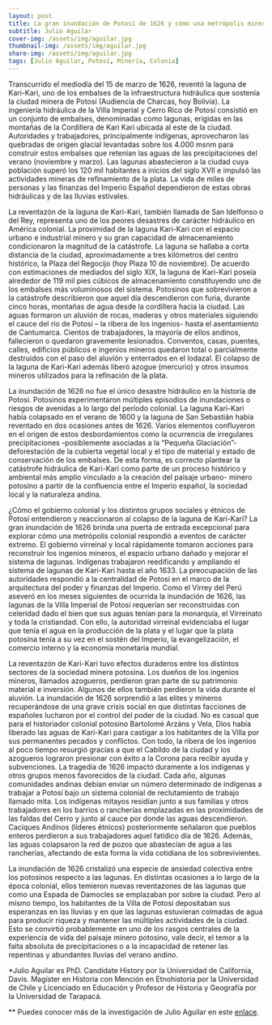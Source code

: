 ```yaml
---
layout: post
title: La gran inundación de Potosí de 1626 y cómo una metrópolis minera colonial respondió a un desastre hidráulico
subtitle: Julio Aguilar
cover-img: /assets/img/aguilar.jpg
thumbnail-img: /assets/img/aguilar.jpg
share-img: /assets/img/aguilar.jpg
tags: [Julio Aguilar, Potosí, Minería, Colonia]
---
```


Transcurrido el mediodía del 15 de marzo de 1626, reventó la laguna de Kari-Kari, uno de los embalses de la infraestructura hidráulica que sostenía la ciudad minera de Potosí (Audiencia de Charcas, hoy Bolivia). La ingeniería hidráulica de la Villa Imperial y Cerro Rico de Potosí consistió en un conjunto de embalses, denominadas como lagunas, erigidas en las montañas de la Cordillera de Kari Kari ubicada al este de la ciudad. Autoridades y trabajadores, principalmente indígenas, aprovecharon las quebradas de origen glacial levantadas sobre los 4.000 msnm para construir estos embalses que retenían las aguas de las precipitaciones del verano (noviembre y marzo). Las lagunas abastecieron a la ciudad cuya población superó los 120 mil habitantes a inicios del siglo XVII e impulsó las actividades mineras de refinamiento de la plata. La vida de miles de personas y las finanzas del Imperio Español dependieron de estas obras hidráulicas y de las lluvias estivales.

La reventazón de la laguna de Kari-Kari, también llamada de San Idelfonso o del Rey, representa uno de los peores desastres de carácter hidráulico en América colonial. La proximidad de la laguna Kari-Kari con el espacio urbano e industrial minero y su gran capacidad de almacenamiento condicionaron la magnitud de la catástrofe. La laguna se hallaba a corta distancia de la ciudad, aproximadamente a tres kilómetros del centro histórico, la Plaza del Regocijo (hoy Plaza 10 de noviembre). De acuerdo con estimaciones de mediados del siglo XIX, la laguna de Kari-Kari poseía alrededor de 119 mil pies cúbicos de almacenamiento constituyendo uno de los embalses más voluminosos del sistema. Potosinos que sobrevivieron a la catástrofe describieron que aquel día descendieron con furia, durante cinco horas, montañas de agua desde la cordillera hacia la ciudad. Las aguas formaron un aluvión de rocas, maderas y otros materiales siguiendo el cauce del río de Potosí – la ribera de los ingenios- hasta el asentamiento de Cantumarca. Cientos de trabajadores, la mayoría de ellos andinos, fallecieron o quedaron gravemente lesionados. Conventos, casas, puentes, calles, edificios públicos e ingenios mineros quedaron total o parcialmente destruidos con el paso del aluvión y enterrados en el lodazal. El colapso de la laguna de Kari-Kari además liberó azogue (mercurio) y otros insumos mineros utilizados para la refinación de la plata.

La inundación de 1626 no fue el único desastre hidráulico en la historia de Potosí. Potosinos experimentaron múltiples episodios de inundaciones o riesgos de avenidas a lo largo del período colonial. La laguna Kari-Kari había colapsado en el verano de 1600 y la laguna de San Sebastián había reventado en dos ocasiones antes de 1626. Varios elementos confluyeron en el origen de estos desbordamientos como la ocurrencia de irregulares precipitaciones -posiblemente asociadas a la “Pequeña Glaciación”- deforestación de la cubierta vegetal local y el tipo de material y estado de conservación de los embalses. De esta forma, es correcto plantear la catástrofe hidráulica de Kari-Kari como parte de un proceso histórico y ambiental más amplio vinculado a la creación del paisaje urbano- minero potosino a partir de la confluencia entre el Imperio español, la sociedad local y la naturaleza andina.

¿Cómo el gobierno colonial y los distintos grupos sociales y étnicos de Potosí entendieron y reaccionaron al colapso de la laguna de Kari-Kari? La gran inundación de 1626 brinda una puerta de entrada excepcional para explorar cómo una metrópolis colonial respondió a eventos de carácter extremo. El gobierno virreinal y local rápidamente tomaron acciones para reconstruir los ingenios mineros, el espacio urbano dañado y mejorar el sistema de lagunas. Indígenas trabajaron reedificando y ampliando el sistema de lagunas de Kari-Kari hasta el año 1633. La preocupación de las autoridades respondió a la centralidad de Potosí en el marco de la arquitectura del poder y finanzas del Imperio. Como el Virrey del Perú aseveró en los meses siguientes de ocurrida la inundación de 1626, las lagunas de la Villa Imperial de Potosí requerían ser reconstruidas con celeridad dado el bien que sus aguas tenían para la monarquía, el Virreinato y toda la cristiandad. Con ello, la autoridad virreinal evidenciaba el lugar que tenía el agua en la producción de la plata y el lugar que la plata potosina tenía a su vez en el sostén del Imperio, la evangelización, el comercio interno y la economía monetaria mundial.

La reventazón de Kari-Kari tuvo efectos duraderos entre los distintos sectores de la sociedad minera potosina. Los dueños de los ingenios mineros, llamados azogueros, perdieron gran parte de su patrimonio material e inversión. Algunos de ellos también perdieron la vida durante el aluvión. La inundación de 1626 sorprendió a las elites y mineros recuperándose de una grave crisis social en que distintas facciones de españoles lucharon por el control del poder de la ciudad. No es casual que para el historiador colonial potosino Bartolomé Arzáns y Vela, Dios había liberado las aguas de Kari-Kari para castigar a los habitantes de la Villa por sus permanentes pecados y conflictos. Con todo, la ribera de los ingenios al poco tiempo resurgió gracias a que el Cabildo de la ciudad y los azogueros lograron presionar con éxito a la Corona para recibir ayuda y subvenciones. La tragedia de 1626 impactó duramente a los indígenas y otros grupos menos favorecidos de la ciudad. Cada año, algunas comunidades andinas debían enviar un número determinado de indígenas a trabajar a Potosí bajo un sistema colonial de reclutamiento de trabajo llamado mita. Los indígenas mitayos residían junto a sus familias y otros trabajadores en los barrios o rancherías emplazadas en las proximidades de las faldas del Cerro y junto al cauce por donde las aguas descendieron. Caciques Andinos (líderes étnicos) posteriormente señalaron que pueblos enteros perdieron a sus trabajadores aquel fatídico día de 1626. Además, las aguas colapsaron la red de pozos que abastecían de agua a las rancherías, afectando de esta forma la vida cotidiana de los sobrevivientes.

La inundación de 1626 cristalizó una especie de ansiedad colectiva entre los potosinos respecto a las lagunas. En distintas ocasiones a lo largo de la época colonial, ellos temieron nuevas reventazones de las lagunas que como una Espada de Damocles se emplazaban por sobre la ciudad. Pero al mismo tiempo, los habitantes de la Villa de Potosí depositaban sus esperanzas en las lluvias y en que las lagunas estuvieran colmadas de agua para producir riqueza y mantener las múltiples actividades de la ciudad. Esto se convirtió probablemente en uno de los rasgos centrales de la experiencia de vida del paisaje minero potosino, vale decir, el temor a la falta absoluta de precipitaciones o a la incapacidad de retener las repentinas y abundantes lluvias del verano andino.

*Julio Aguilar es PhD. Candidate History por la Universidad de California, Davis. Magíster en Historia con Mención en Etnohistoria por la Universidad de Chile y Licenciado en Educación y Profesor de Historia y Geografía por la Universidad de Tarapacá.

** Puedes conocer más de la investigación de Julio Aguilar en este [enlace](https://www.youtube.com/watch?v=CUvaBKJoST8).